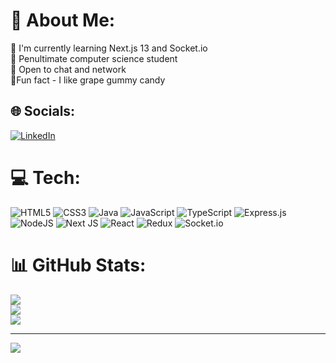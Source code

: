 # 💫 About Me:
🌱 I'm currently learning Next.js 13 and Socket.io<br>📖 Penultimate computer science student<br>💬 Open to chat and network<br>🍇Fun fact - I like grape gummy candy<br>


## 🌐 Socials:
[![LinkedIn](https://img.shields.io/badge/LinkedIn-%230077B5.svg?logo=linkedin&logoColor=white)](https://www.linkedin.com/in/ddannyll/) 

# 💻 Tech:
![HTML5](https://img.shields.io/badge/html5-%23E34F26.svg?style=for-the-badge&logo=html5&logoColor=white) ![CSS3](https://img.shields.io/badge/css3-%231572B6.svg?style=for-the-badge&logo=css3&logoColor=white) ![Java](https://img.shields.io/badge/java-%23ED8B00.svg?style=for-the-badge&logo=java&logoColor=white) ![JavaScript](https://img.shields.io/badge/javascript-%23323330.svg?style=for-the-badge&logo=javascript&logoColor=%23F7DF1E) ![TypeScript](https://img.shields.io/badge/typescript-%23007ACC.svg?style=for-the-badge&logo=typescript&logoColor=white) ![Express.js](https://img.shields.io/badge/express.js-%23404d59.svg?style=for-the-badge&logo=express&logoColor=%2361DAFB) ![NodeJS](https://img.shields.io/badge/node.js-6DA55F?style=for-the-badge&logo=node.js&logoColor=white) ![Next JS](https://img.shields.io/badge/Next-black?style=for-the-badge&logo=next.js&logoColor=white) ![React](https://img.shields.io/badge/react-%2320232a.svg?style=for-the-badge&logo=react&logoColor=%2361DAFB) ![Redux](https://img.shields.io/badge/redux-%23593d88.svg?style=for-the-badge&logo=redux&logoColor=white) ![Socket.io](https://img.shields.io/badge/Socket.io-black?style=for-the-badge&logo=socket.io&badgeColor=010101)
# 📊 GitHub Stats:
![](https://github-readme-stats.vercel.app/api?username=ddannyll&theme=nord&hide_border=false&include_all_commits=false&count_private=false)<br/>
![](https://github-readme-streak-stats.herokuapp.com/?user=ddannyll&theme=nord&hide_border=false)<br/>
![](https://github-readme-stats.vercel.app/api/top-langs/?username=ddannyll&theme=nord&hide_border=false&include_all_commits=false&count_private=false&layout=compact)

---
[![](https://visitcount.itsvg.in/api?id=ddannyll&icon=0&color=0)](https://visitcount.itsvg.in)

<!-- Proudly created with GPRM ( https://gprm.itsvg.in ) -->
